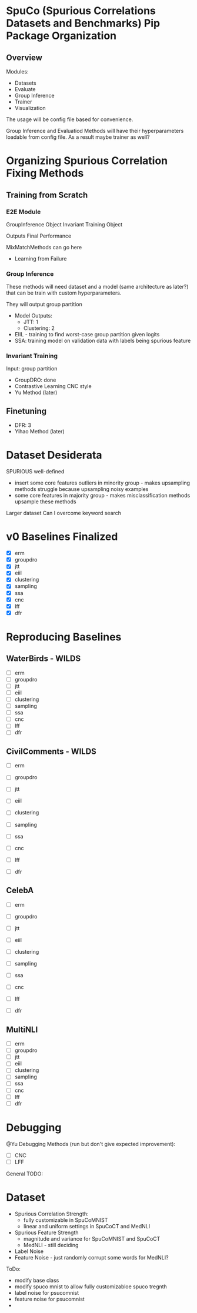# SpuCo (Spurious Correlations Datasets and Benchmarks) Pip Package Organization

## Overview 

Modules:
- Datasets
- Evaluate
- Group Inference
- Trainer
- Visualization

The usage will be config file based for convenience.

Group Inference and Evaluatiod Methods will have their hyperparameters loadable from config file. As a result maybe trainer as well?


# Organizing Spurious Correlation Fixing Methods

## Training from Scratch 

### E2E Module

GroupInference Object
Invariant Training Object

Outputs Final Performance

MixMatchMethods can go here

- Learning from Failure

### Group Inference

These methods will need dataset and a model (same architecture as later?) that can be train with custom hyperparameters. 

They will output group partition

- Model Outputs:
    - JTT: 1
    - Clustering: 2
- EIIL - training to find worst-case group partition given logits 
- SSA: training model on validation data with labels being spurious feature

### Invariant Training 

Input: group partition

- GroupDRO: done
- Contrastive Learning CNC style
- Yu Method (later)

## Finetuning

- DFR: 3
- Yihao Method (later)

# Dataset Desiderata

SPURIOUS well-defined

- insert some core features outliers in minority group - makes upsampling methods struggle because upsampling noisy examples
- some core features in majority group - makes misclassification methods upsample these methods 

Larger dataset
Can I overcome keyword search

# v0 Baselines Finalized

- [x] erm
- [x] groupdro 
- [x] jtt
- [x] eiil
- [x] clustering 
- [x] sampling
- [x] ssa
- [x] cnc 
- [x] lff
- [x] dfr

# Reproducing Baselines 

## WaterBirds - WILDS

- [ ] erm
- [ ] groupdro 
- [ ] jtt
- [ ] eiil
- [ ] clustering 
- [ ] sampling
- [ ] ssa
- [ ] cnc 
- [ ] lff
- [ ] dfr

## CivilComments - WILDS

- [ ] erm
- [ ] groupdro 
- [ ] jtt
- [ ] eiil
- [ ] clustering 
- [ ] sampling
- [ ] ssa
- [ ] cnc 
- [ ] lff
- [ ] dfr


## CelebA

- [ ] erm
- [ ] groupdro 
- [ ] jtt
- [ ] eiil
- [ ] clustering 
- [ ] sampling
- [ ] ssa
- [ ] cnc 
- [ ] lff
- [ ] dfr


## MultiNLI

- [ ] erm
- [ ] groupdro 
- [ ] jtt
- [ ] eiil
- [ ] clustering 
- [ ] sampling
- [ ] ssa
- [ ] cnc 
- [ ] lff
- [ ] dfr

# Debugging

@Yu
Debugging Methods (run but don't give expected improvement):
- [ ] CNC
- [ ] LFF

General TODO:

# Dataset

- Spurious Correlation Strength:
    - fully customizable in SpuCoMNIST
    - linear and uniform settings in SpuCoCT and MedNLI 
- Spurious Feature Strength
    - magnitude and variance for SpuCoMNIST and SpuCoCT
    - MedNLI - still deciding
- Label Noise 
- Feature Noise - just randomly corrupt some words for MedNLI?

ToDo:

- modify base class
- modify spuco mnist to allow fully customizabloe spuco tregnth
- label noise for psucomnist
- feature noise for psucomnist
- 